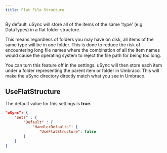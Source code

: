```yaml
---
title: Flat File Structure
---
```


By default, uSync will store all of the items of the same 'type' (e.g DataTypes) in a flat folder structure. 

This means regardless of folders you may have on disk, all items of the same type will be in one folder. 
This is done to reduce the risk of encountering long file names where the combination of all the item names would cause the operating system to reject the file path for being too long. 

You can turn this feature off in the settings. uSync will then store each item under a folder representing the parent item or folder in Umbraco. This will make the uSync directory directly match what you see in Umbraco.


## UseFlatStructure
The default value for this settings is **true.**

```json title='appsettings.json'
"uSync": {
    "Sets" : {
        "Default" : {
            "HandlerDefaults": {
               "UseFlatStructure": false
        }
    }
}
```


